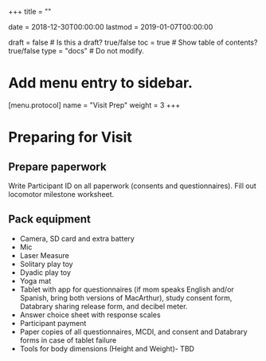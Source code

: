 +++
title = ""

date    = 2018-12-30T00:00:00
lastmod = 2019-01-07T00:00:00

draft = false  # Is this a draft? true/false
toc = true  # Show table of contents? true/false
type = "docs"  # Do not modify.

# Add menu entry to sidebar.
[menu.protocol]
  name = "Visit Prep"
  weight = 3
+++



# Preparing for Visit

## Prepare paperwork

Write Participant ID on all paperwork (consents and questionnaires).
Fill out locomotor milestone worksheet.

## Pack equipment

- Camera, SD card and extra battery  
- Mic 
- Laser Measure
- Solitary play toy 
- Dyadic play toy 
- Yoga mat 
- Tablet with app for questionnaires (if mom speaks English and/or Spanish, bring both versions of MacArthur), study consent form, Databrary sharing release form, and decibel meter.
- Answer choice sheet with response scales
- Participant payment
- Paper copies of all questionnaires, MCDI, and consent and Databrary forms in case of tablet failure
- Tools for body dimensions (Height and Weight)- TBD
